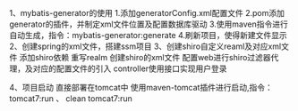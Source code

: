 1、mybatis-generator的使用
	1.添加generatorConfig.xml配置文件
	2.pom添加generator的插件，并制定xml文件位置及配置数据库驱动
	3.使用maven指令进行自动生成，指令：mybatis-generator:generate
	4.刷新项目，使得新建文件显示
2、创建spring的xml文件，搭建ssm项目
3、创建shiro自定义reaml及对应xml文件 
	添加shiro依赖
	重写realm
	创建shiro的xml文件
	配置web进行shiro过滤器代理，及对应的配置文件的引入
	controller使用接口实现用户登录
	
4、项目启动
	直接部署在tomcat中
	使用maven-tomcat插件进行启动,指令：tomcat7:run  、  clean tomcat7:run